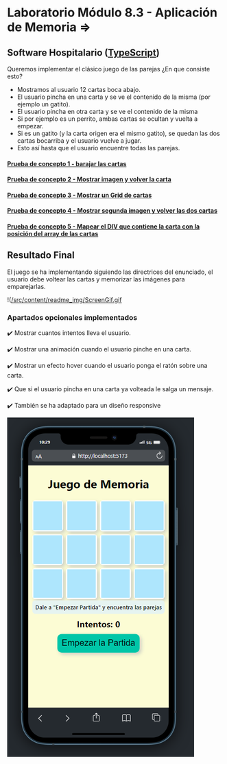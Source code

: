 # Laboratorio Módulo 8.3 - Aplicación de Memoria => 
## Software Hospitalario ([TypeScript](https://github.com/oleojake/bootcampjs-lemoncode/blob/main/lab_08_03/src/))

Queremos implementar el clásico juego de las parejas ¿En que consiste esto?

- Mostramos al usuario 12 cartas boca abajo.
- El usuario pincha en una carta y se ve el contenido de la misma (por ejemplo un gatito).
- El usuario pincha en otra carta y se ve el contenido de la misma
-   Si por ejemplo es un perrito, ambas cartas se ocultan y vuelta a empezar.
- Si es un gatito (y la carta origen era el mismo gatito), se quedan las dos cartas bocarriba y el usuario vuelve a jugar.
- Esto así hasta que el usuario encuentre todas las parejas.


#### [Prueba de concepto 1 - barajar las cartas](https://github.com/oleojake/bootcampjs-lemoncode/blob/main/lab_08_03/src/prueba1)
#### [Prueba de concepto 2 - Mostrar imagen y volver la carta](https://github.com/oleojake/bootcampjs-lemoncode/blob/main/lab_08_03/src/prueba2)
#### [Prueba de concepto 3 - Mostrar un Grid de cartas](https://github.com/oleojake/bootcampjs-lemoncode/blob/main/lab_08_03/src/prueba3)
#### [Prueba de concepto 4 - Mostrar segunda imagen y volver las dos cartas](https://github.com/oleojake/bootcampjs-lemoncode/blob/main/lab_08_03/src/prueba4)
#### [Prueba de concepto 5 - Mapear el DIV que contiene la carta con la posición del array de las cartas](https://github.com/oleojake/bootcampjs-lemoncode/blob/main/lab_08_03/src/prueba5)


## Resultado Final

El juego se ha implementando siguiendo las directrices del enunciado, el usuario debe voltear las cartas y memorizar las imágenes para emparejarlas.

!([/src/content/readme_img/ScreenGif.gif](/src/content/readme_img/ScreenGif.gif)

### Apartados opcionales implementados

✔️ Mostrar cuantos intentos lleva el usuario.

✔️ Mostrar una animación cuando el usuario pinche en una carta.

✔️ Mostrar un efecto hover cuando el usuario ponga el ratón sobre una carta.

✔️ Que si el usuario pincha en una carta ya volteada le salga un mensaje.

✔️ También se ha adaptado para un diseño responsive

![screen1Responsibe](src/content/readme_img/screen1responsive.PNG)
